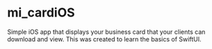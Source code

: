 # mi_cardiOS
Simple iOS app that displays your business card that your clients can download and view. This was created to learn the basics of SwiftUI.
